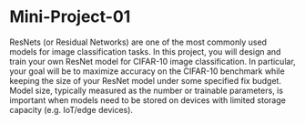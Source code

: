 # Mini-Project-01
ResNets (or Residual Networks) are one of the most commonly used models for image classification
tasks. In this project, you will design and train your own ResNet model for CIFAR-10 image
classification. In particular, your goal will be to maximize accuracy on the CIFAR-10 benchmark
while keeping the size of your ResNet model under some specified fix budget. Model size, typically
measured as the number or trainable parameters, is important when models need to be stored on
devices with limited storage capacity (e.g. IoT/edge devices).
